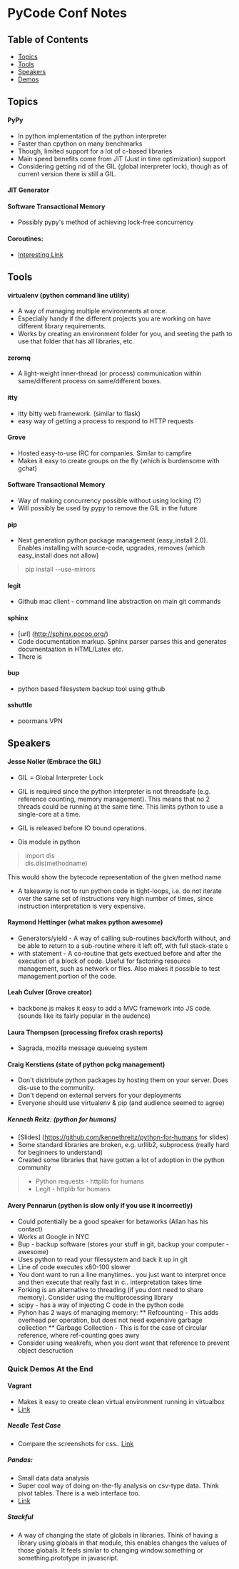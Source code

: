 # PyCode Conf Notes

## Table of Contents
* [Topics](#topics)
* [Tools](#tools)
* [Speakers](#speakers)
* [Demos](#topics)

## <div id="topics"/>Topics

#### PyPy
* In python implementation of the python interpreter
* Faster than cpython on many benchmarks
* Though, limited support for a lot of c-based libraries
* Main speed benefits come from JIT (Just in time optimization) support
* Considering getting rid of the GIL (global interpreter lock), though as of current version there is still a GIL.

#### JIT Generator
#### Software Transactional Memory
* Possibly pypy's method of achieving lock-free concurrency

#### Coroutines:
* [Interesting Link](http://www.dabeaz.com/coroutines/Coroutines.pdf)

## <div name="tools"/>Tools
#### virtualenv (python command line utility)
* A way of managing multiple environments at once.
* Especially handy if the different projects you are working on have different library requirements. 
* Works by creating an environment folder for you, and seeting the path to use that folder that has all libraries, etc.

#### zeromq
* A light-weight inner-thread (or process) communication within same/different process on same/different boxes.

#### itty
* itty bitty web framework. (similar to flask)
* easy way of getting a process to respond to HTTP requests

#### Grove
* Hosted easy-to-use IRC for companies. Similar to campfire
* Makes it easy to create groups on the fly (which is burdensome with gchat)

#### Software Transactional Memory
* Way of making concurrency possible without using locking (?)
* Will possibly be used by pypy to remove the GIL in the future

#### pip
* Next generation python package management (easy_install 2.0). Enables installing with source-code, upgrades, removes (which easy_install does not allow)

> pip install --use-mirrors

#### legit
* Github mac client - command line abstraction on main git commands

#### sphinx
* [url] (http://sphinx.pocoo.org/)
* Code documentation markup. Sphinx parser parses this and generates documentaation in HTML/Latex etc.
* There is 

#### bup
* python based filesystem backup tool using github

#### sshuttle
* poormans VPN

## <div id="speakers"/>Speakers
#### Jesse Noller (Embrace the GIL)
* GIL = Global Interpreter Lock
* GIL is required since the python interpreter is not threadsafe (e.g. reference counting, memory management). This means that no 2 threads could be running at the same time. This limits python to use a single-core at a time.
* GIL is released before IO bound operations.

* Dis module in python

> import dis  
> dis.dis(methodname)  

This would show the bytecode representation of the given method name

* A takeaway is not to run python code in tight-loops, i.e. do not iterate over the same set of instructions very high number of times, since instruction interpretation is very expensive.

#### Raymond Hettinger (what makes python awesome)
* Generators/yield - A way of calling sub-routines back/forth without, and be able to return to a sub-routine where it left off, with full stack-state
s
* with statement - A co-routine that gets exectued before and after the execution of a block of code. Useful for factoring resource management, such as network or files. Also makes it possible to test management portion of the code.

#### Leah Culver (Grove creator)
* backbone.js makes it easy to add a MVC framework into JS code. (sounds like its fairly popular in the audence)

#### Laura Thompson (processing firefox crash reports)
* Sagrada, mozilla message queueing system

#### Craig Kerstiens (state of python pckg management)
* Don't distribute python packages by hosting them on your server. Does dis-use to the community. 
* Don't depend on external servers for your deployments
* Everyone should use virtualenv & pip (and audience seemed to agree)

##### Kenneth Reitz: (python for humans)
* [Slides] (https://github.com/kennethreitz/python-for-humans for slides)
* Some standard libraries are broken, e.g. urllib2, subprocess (really hard for beginners to understand)
* Created some libraries that have gotten a lot of adoption in the python community
> * Python requests - httplib for humans
> * Legit - httplib for humans

#### Avery Pennarun (python is slow only if you use it incorrectly)
* Could potentially be a good speaker for betaworks (Allan has his contact)
* Works at Google in NYC
* Bup - backup software (stores your stuff in git, backup your computer - awesome)
* Uses python to read your filessystem and back it up in git
* Line of code executes x80-100 slower
* You dont want to run a line manytimes.. you just want to interpret once and then execute that really fast in c.. interpretation takes time
* Forking is an alternative to threading (if you dont need to share memory). Consider using the multiprocessing library
* scipy - has a way of injecting C code in the python code
* Pyhon has 2 ways of managing memory:
** Refcounting - This adds overhead per operation, but does not need expensive garbage collection
** Garbage Collection - This is for the case of circular reference, where ref-counting goes awry
* Consider using weakrefs, when you dont want that reference to prevent object descruction

### <div id="demos"/>Quick Demos At the End
#### Vagrant 
* Makes it easy to create clean virtual environment running in virtualbox
* [Link](http://vagrantup.com/docs/getting-started/index.html)

##### Needle Test Case
* Compare the screenshots for css.. [Link](http://needle.readthedocs.org/en/latest/)

##### Pandas:
* Small data data analysis
* Super cool way of doing on-the-fly analysis on csv-type data. Think pivot tables. There is a web interface too.
* [Link](http://pandas.sourceforge.net/)

##### Stackful
* A way of changing the state of globals in libraries. Think of having a library using globals in that module, this enables changes the values of those globals. It feels similar to changing window.something or something.prototype in javascript.

